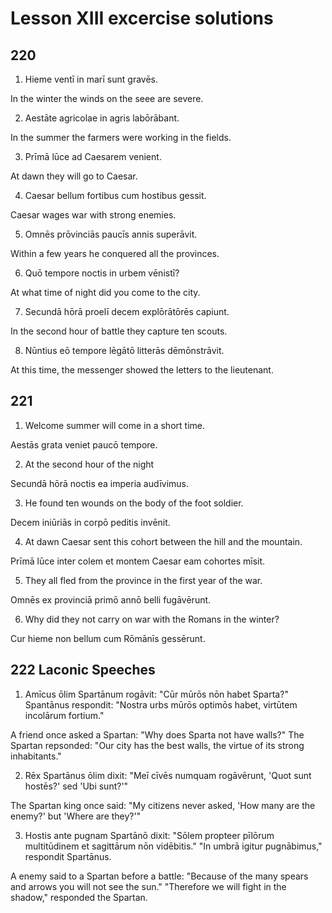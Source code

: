 # Lesson XIII excercise solutions

## 220

1. Hieme ventī in marī sunt gravēs.

In the winter the winds on the seee are severe.

2. Aestāte agricolae in agris labōrābant.

In the summer the farmers were working in the fields.

3. Prīmā lūce ad Caesarem venient.

At dawn they will go to Caesar.

4. Caesar bellum fortibus cum hostibus gessit.

Caesar wages war with strong enemies.

5. Omnēs prōvinciās paucīs annis superāvit.

Within a few years he conquered all the provinces.

6. Quō tempore noctis in urbem vēnistī?

At what time of night did you come to the city.

7. Secundā hōrā proelī decem explōrātōrēs capiunt.

In the second hour of battle they capture ten scouts.

8. Nūntius eō tempore lēgātō litterās dēmōnstrāvit.

At this time, the messenger showed the letters to the lieutenant.

## 221

1. Welcome summer will come in a short time.

Aestās grata veniet paucō tempore.

2. At the second hour of the night

Secundā hōrā noctis ea imperia audīvimus.

3. He found ten wounds on the body of the foot soldier.

Decem iniūriās in corpō peditis invēnit.

4. At dawn Caesar sent this cohort between the hill and the mountain.

Prīmā lūce inter colem et montem Caesar eam cohortes mīsit.

5. They all fled from the province in the first year of the war.

Omnēs ex provinciā primō annō belli fugāvērunt.

6. Why did they not carry on war with the Romans in the winter?

Cur hieme non bellum cum Rōmānīs gessērunt.

## 222 Laconic Speeches

1. Amīcus ōlim Spartānum rogāvit: "Cūr mūrōs nōn habet Sparta?" Spantānus
respondit: "Nostra urbs mūrōs optimōs habet, virtūtem incolārum fortium."

A friend once asked a Spartan: "Why does Sparta not have walls?" The Spartan
repsonded: "Our city has the best walls, the virtue of its strong inhabitants."

2. Rēx Spartānus ōlim dixit: "Meī cīvēs numquam rogāvērunt, 'Quot sunt hostēs?'
   sed 'Ubi sunt?'"

The Spartan king once said: "My citizens never asked, 'How many are the enemy?'
but 'Where are they?'"

3. Hostis ante pugnam Spartānō dixit: "Sōlem propteer pīlōrum multitūdinem et
sagittārum nōn vidēbitis." "In umbrā igitur pugnābimus," respondit Spartānus.

A enemy said to a Spartan before a battle: "Because of the many spears and
arrows you will not see the sun." "Therefore we will fight in the shadow,"
responded the Spartan.
